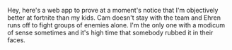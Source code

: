 Hey, here's a web app to prove at a moment's notice that I'm objectively better at fortnite than my kids. Cam doesn't stay with the team and Ehren runs off to fight groups of enemies alone. I'm the only one with a modicum of sense sometimes and it's high time that somebody rubbed it in their faces. 